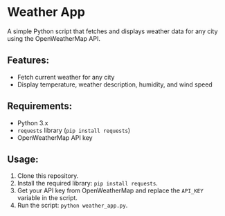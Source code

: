# Weather App

A simple Python script that fetches and displays weather data for any city using the OpenWeatherMap API.

## Features:
- Fetch current weather for any city
- Display temperature, weather description, humidity, and wind speed

## Requirements:
- Python 3.x
- `requests` library (`pip install requests`)
- OpenWeatherMap API key

## Usage:
1. Clone this repository.
2. Install the required library: `pip install requests`.
3. Get your API key from OpenWeatherMap and replace the `API_KEY` variable in the script.
4. Run the script: `python weather_app.py`.
